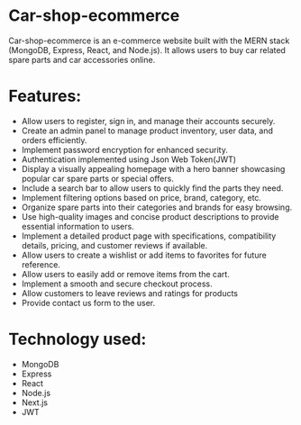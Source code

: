 # Car-shop-ecommerce

Car-shop-ecommerce is an e-commerce website built with the MERN stack (MongoDB, Express, React, and Node.js). It allows users to buy car related spare parts and car accessories online.

# Features:

- Allow users to register, sign in, and manage their accounts securely.
- Create an admin panel to manage product inventory, user data, and orders efficiently.
- Implement password encryption for enhanced security.
- Authentication implemented using Json Web Token(JWT)
- Display a visually appealing homepage with a hero banner showcasing popular car spare parts or special offers.
- Include a search bar to allow users to quickly find the parts they need.
- Implement filtering options based on price, brand, category, etc.
- Organize spare parts into their categories and brands for easy browsing.
- Use high-quality images and concise product descriptions to provide essential information to users.
- Implement a detailed product page with specifications, compatibility details, pricing, and customer reviews if available.
- Allow users to create a wishlist or add items to favorites for future reference.
- Allow users to easily add or remove items from the cart.
- Implement a smooth and secure checkout process.
- Allow customers to leave reviews and ratings for products
- Provide contact us form to the user.

# Technology used:

- MongoDB
- Express
- React
- Node.js
- Next.js
- JWT
